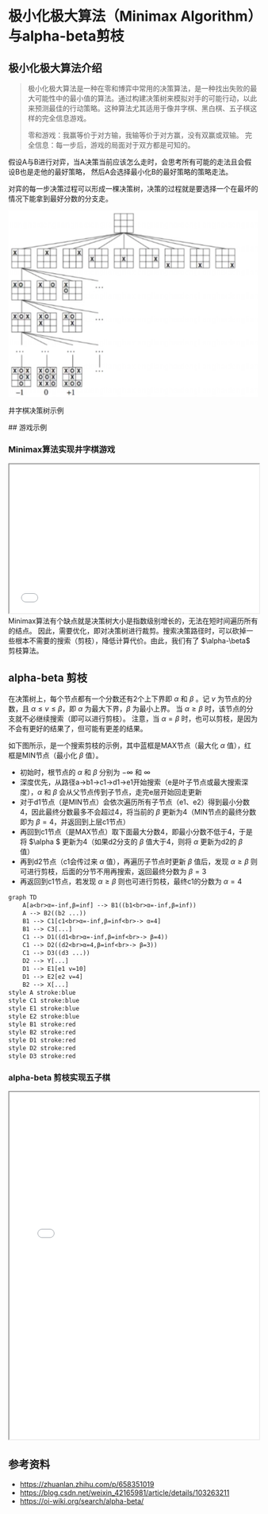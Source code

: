 # 极小化极大算法（Minimax Algorithm）与alpha-beta剪枝

## 极小化极大算法介绍

> 极小化极大算法是一种在零和博弈中常用的决策算法，是一种找出失败的最大可能性中的最小值的算法。通过构建决策树来模拟对手的可能行动，以此来预测最佳的行动策略。这种算法尤其适用于像井字棋、黑白棋、五子棋这样的完全信息游戏。
>
> 零和游戏：我赢等价于对方输，我输等价于对方赢，没有双赢或双输。
> 完全信息：每一步后，游戏的局面对于双方都是可知的。

假设A与B进行对弈，当A决策当前应该怎么走时，会思考所有可能的走法且会假设B也是走他的最好策略，
然后A会选择最小化B的最好策略的策略走法。

对弈的每一步决策过程可以形成一棵决策树，决策的过程就是要选择一个在最坏的情况下能拿到最好分数的分支走。

![决策树](assets/tictactoe_tree.png)
<p class="caption">井字棋决策树示例</p>
## 游戏示例

### Minimax算法实现井字棋游戏

<iframe width="100%" height="300px" src="assets/tictactoe.html"></iframe>
Minimax算法有个缺点就是决策树大小是指数级别增长的，无法在短时间遍历所有的结点。
因此，需要优化，即对决策树进行裁剪。搜索决策路径时，可以砍掉一些根本不需要的搜索（剪枝），降低计算代价。由此，我们有了 $\alpha-\beta$ 剪枝算法。

## alpha-beta 剪枝

在决策树上，每个节点都有一个分数还有2个上下界即 $\alpha$ 和 $\beta$ 。记 $v$ 为节点的分数，且 $\alpha \leq v \leq \beta$，即 $\alpha$ 为最大下界，$\beta$ 为最小上界。
当 $\alpha \geq \beta$ 时，该节点的分支就不必继续搜索（即可以进行剪枝）。
注意，当 $\alpha = \beta$ 时，也可以剪枝，是因为不会有更好的结果了，但可能有更差的结果。



如下图所示，是一个搜索剪枝的示例，其中蓝框是MAX节点（最大化 $\alpha$ 值），红框是MIN节点（最小化 $\beta$ 值）。

- 初始时，根节点的 $\alpha$ 和 $\beta$ 分别为 $-\infty$ 和 $\infty$
- 深度优先，从路径a->b1->c1->d1->e1开始搜索（e是叶子节点或最大搜索深度），$\alpha$ 和 $\beta$ 会从父节点传到子节点，走完e层开始回走更新
- 对于d1节点（是MIN节点）会依次遍历所有子节点（e1、e2）得到最小分数4，因此最终分数最多不会超过4，将当前的 $\beta$ 更新为4（MIN节点的最终分数即为 $\beta=4$，并返回到上层c1节点）
- 再回到c1节点（是MAX节点）取下面最大分数4，即最小分数不低于4，于是将 $\alpha $ 更新为4（如果d2分支的 $\beta$ 值大于4，则将 $\alpha$ 更新为d2的 $\beta$ 值）
- 再到d2节点（c1会传过来 $\alpha$ 值），再遍历子节点时更新 $\beta$ 值后，发现 $\alpha\ge\beta$ 则可进行剪枝，后面的分节不用再搜索，返回最终分数为 $\beta = 3$
- 再返回到c1节点，若发现 $\alpha \ge\beta$ 则也可进行剪枝，最终c1的分数为 $\alpha=4$ 


```mermaid
graph TD
    A[a<br>α=-inf,β=inf] --> B1((b1<br>α=-inf,β=inf))
    A --> B2((b2 ...))
    B1 --> C1[c1<br>α=-inf,β=inf<br>-> α=4]
    B1 --> C3[...]
    C1 --> D1((d1<br>α=-inf,β=inf<br>-> β=4))
    C1 --> D2((d2<br>α=4,β=inf<br>-> β=3))
    C1 --> D3((d3 ...))
    D2 --> Y[...]
    D1 --> E1[e1 v=10]
    D1 --> E2[e2 v=4]
    B2 --> X[...]
style A stroke:blue
style C1 stroke:blue
style E1 stroke:blue
style E2 stroke:blue
style B1 stroke:red
style B2 stroke:red
style D1 stroke:red
style D2 stroke:red
style D3 stroke:red
```


### alpha-beta 剪枝实现五子棋


<iframe width="100%" height="700px" src="assets/gomoku.html"></iframe>

## 参考资料

- https://zhuanlan.zhihu.com/p/658351019
- https://blog.csdn.net/weixin_42165981/article/details/103263211
- https://oi-wiki.org/search/alpha-beta/